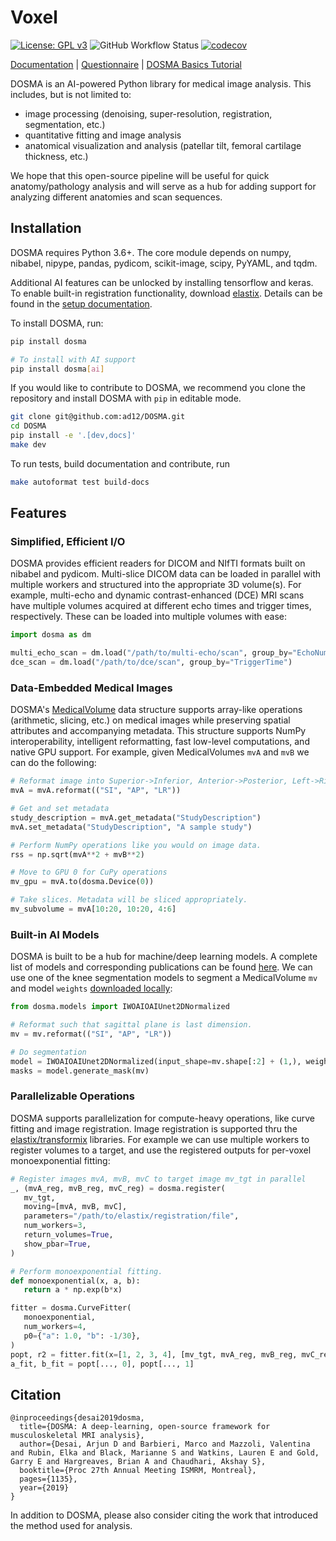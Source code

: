 # Voxel
[![License: GPL v3](https://img.shields.io/badge/License-GPLv3-blue.svg)](https://www.gnu.org/licenses/gpl-3.0)
![GitHub Workflow Status](https://img.shields.io/github/workflow/status/voxelimaging/pyvoxel/CI)
[![codecov](https://codecov.io/gh/voxelimaging/pyvoxel/branch/master/graph/badge.svg?token=X2FRQJHV2M)](https://codecov.io/gh/voxelimaging/pyvoxel)
<!-- [![Documentation Status](https://readthedocs.org/projects/dosma/badge/?version=latest)](https://dosma.readthedocs.io/en/latest/?badge=latest) -->

[Documentation](http://dosma.readthedocs.io/) | [Questionnaire](https://forms.gle/sprthTC2swyt8dDb6) | [DOSMA Basics Tutorial](https://colab.research.google.com/drive/1zY5-3ZyTBrn7hoGE5lH0IoQqBzumzP1i?usp=sharing)

DOSMA is an AI-powered Python library for medical image analysis. This includes, but is not limited to:
- image processing (denoising, super-resolution, registration, segmentation, etc.)
- quantitative fitting and image analysis
- anatomical visualization and analysis (patellar tilt, femoral cartilage thickness, etc.)

We hope that this open-source pipeline will be useful for quick anatomy/pathology analysis and will serve as a hub for adding support for analyzing different anatomies and scan sequences.

## Installation
DOSMA requires Python 3.6+. The core module depends on numpy, nibabel, nipype,
pandas, pydicom, scikit-image, scipy, PyYAML, and tqdm.

Additional AI features can be unlocked by installing tensorflow and keras. To
enable built-in registration functionality, download [elastix](https://elastix.lumc.nl/download.php).
Details can be found in the [setup documentation](https://dosma.readthedocs.io/en/latest/general/installation.html#setup).

To install DOSMA, run:

```bash
pip install dosma

# To install with AI support
pip install dosma[ai]
```

If you would like to contribute to DOSMA, we recommend you clone the repository and
install DOSMA with `pip` in editable mode.

```bash
git clone git@github.com:ad12/DOSMA.git
cd DOSMA
pip install -e '.[dev,docs]'
make dev
```

To run tests, build documentation and contribute, run
```bash
make autoformat test build-docs
```

## Features
### Simplified, Efficient I/O
DOSMA provides efficient readers for DICOM and NIfTI formats built on nibabel and pydicom. Multi-slice DICOM data can be loaded in
parallel with multiple workers and structured into the appropriate 3D volume(s). For example, multi-echo and dynamic contrast-enhanced (DCE) MRI scans have multiple volumes acquired at different echo times and trigger times, respectively. These can be loaded into multiple volumes with ease:

```python
import dosma as dm

multi_echo_scan = dm.load("/path/to/multi-echo/scan", group_by="EchoNumbers", num_workers=8, verbose=True)
dce_scan = dm.load("/path/to/dce/scan", group_by="TriggerTime")
```

### Data-Embedded Medical Images
DOSMA's [MedicalVolume](https://dosma.readthedocs.io/en/latest/generated/dosma.MedicalVolume.html#dosma.MedicalVolume) data structure supports array-like operations (arithmetic, slicing, etc.) on medical images while preserving spatial attributes and accompanying metadata. This structure supports NumPy interoperability, intelligent reformatting, fast low-level computations, and native GPU support. For example, given MedicalVolumes `mvA` and `mvB` we can do the following:

```python
# Reformat image into Superior->Inferior, Anterior->Posterior, Left->Right directions.
mvA = mvA.reformat(("SI", "AP", "LR"))

# Get and set metadata
study_description = mvA.get_metadata("StudyDescription")
mvA.set_metadata("StudyDescription", "A sample study")

# Perform NumPy operations like you would on image data.
rss = np.sqrt(mvA**2 + mvB**2)

# Move to GPU 0 for CuPy operations
mv_gpu = mvA.to(dosma.Device(0))

# Take slices. Metadata will be sliced appropriately.
mv_subvolume = mvA[10:20, 10:20, 4:6]
```

### Built-in AI Models
DOSMA is built to be a hub for machine/deep learning models. A complete list of models and corresponding publications can be found [here](https://dosma.readthedocs.io/en/latest/models.html).
We can use one of the knee segmentation models to segment a MedicalVolume `mv` and model
`weights` [downloaded locally](https://dosma.readthedocs.io/en/latest/installation.html#segmentation):

```python
from dosma.models import IWOAIOAIUnet2DNormalized

# Reformat such that sagittal plane is last dimension.
mv = mv.reformat(("SI", "AP", "LR"))

# Do segmentation
model = IWOAIOAIUnet2DNormalized(input_shape=mv.shape[:2] + (1,), weights_path=weights)
masks = model.generate_mask(mv)
```

### Parallelizable Operations
DOSMA supports parallelization for compute-heavy operations, like curve fitting and image registration.
Image registration is supported thru the [elastix/transformix](https://elastix.lumc.nl/download.php) libraries. For example we can use multiple workers to register volumes to a target, and use the registered outputs for per-voxel monoexponential fitting:

```python
# Register images mvA, mvB, mvC to target image mv_tgt in parallel
_, (mvA_reg, mvB_reg, mvC_reg) = dosma.register(
   mv_tgt,
   moving=[mvA, mvB, mvC],
   parameters="/path/to/elastix/registration/file",
   num_workers=3,
   return_volumes=True,
   show_pbar=True,
)

# Perform monoexponential fitting.
def monoexponential(x, a, b):
   return a * np.exp(b*x)

fitter = dosma.CurveFitter(
   monoexponential,
   num_workers=4,
   p0={"a": 1.0, "b": -1/30},
)
popt, r2 = fitter.fit(x=[1, 2, 3, 4], [mv_tgt, mvA_reg, mvB_reg, mvC_reg])
a_fit, b_fit = popt[..., 0], popt[..., 1]
```

## Citation
```
@inproceedings{desai2019dosma,
  title={DOSMA: A deep-learning, open-source framework for musculoskeletal MRI analysis},
  author={Desai, Arjun D and Barbieri, Marco and Mazzoli, Valentina and Rubin, Elka and Black, Marianne S and Watkins, Lauren E and Gold, Garry E and Hargreaves, Brian A and Chaudhari, Akshay S},
  booktitle={Proc 27th Annual Meeting ISMRM, Montreal},
  pages={1135},
  year={2019}
}
```

In addition to DOSMA, please also consider citing the work that introduced the method used for analysis.
